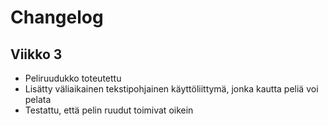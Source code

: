 # Changelog

## Viikko 3
- Peliruudukko toteutettu
- Lisätty väliaikainen tekstipohjainen käyttöliittymä, jonka kautta peliä voi pelata
- Testattu, että pelin ruudut toimivat oikein
